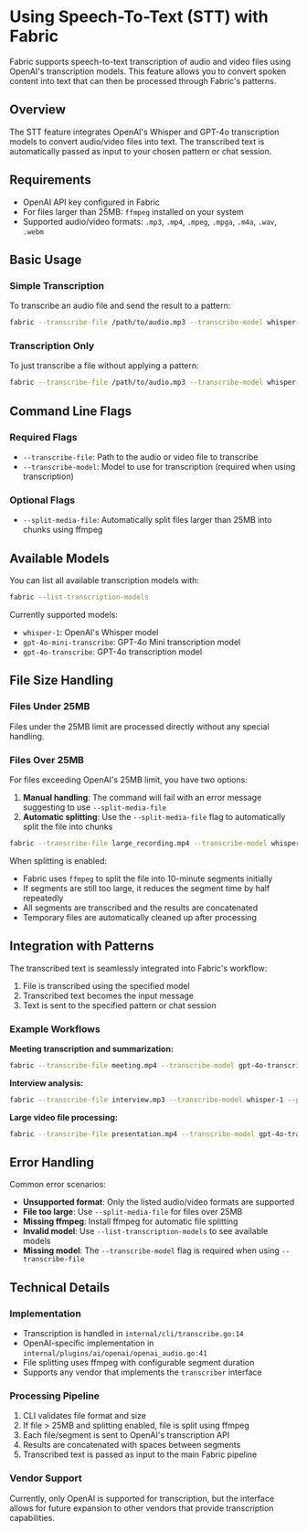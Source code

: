 # Using Speech-To-Text (STT) with Fabric

Fabric supports speech-to-text transcription of audio and video files using OpenAI's transcription models. This feature allows you to convert spoken content into text that can then be processed through Fabric's patterns.

## Overview

The STT feature integrates OpenAI's Whisper and GPT-4o transcription models to convert audio/video files into text. The transcribed text is automatically passed as input to your chosen pattern or chat session.

## Requirements

- OpenAI API key configured in Fabric
- For files larger than 25MB: `ffmpeg` installed on your system
- Supported audio/video formats: `.mp3`, `.mp4`, `.mpeg`, `.mpga`, `.m4a`, `.wav`, `.webm`

## Basic Usage

### Simple Transcription

To transcribe an audio file and send the result to a pattern:

```bash
fabric --transcribe-file /path/to/audio.mp3 --transcribe-model whisper-1 --pattern summarize
```

### Transcription Only

To just transcribe a file without applying a pattern:

```bash
fabric --transcribe-file /path/to/audio.mp3 --transcribe-model whisper-1
```

## Command Line Flags

### Required Flags

- `--transcribe-file`: Path to the audio or video file to transcribe
- `--transcribe-model`: Model to use for transcription (required when using transcription)

### Optional Flags

- `--split-media-file`: Automatically split files larger than 25MB into chunks using ffmpeg

## Available Models

You can list all available transcription models with:

```bash
fabric --list-transcription-models
```

Currently supported models:

- `whisper-1`: OpenAI's Whisper model
- `gpt-4o-mini-transcribe`: GPT-4o Mini transcription model
- `gpt-4o-transcribe`: GPT-4o transcription model

## File Size Handling

### Files Under 25MB

Files under the 25MB limit are processed directly without any special handling.

### Files Over 25MB

For files exceeding OpenAI's 25MB limit, you have two options:

1. **Manual handling**: The command will fail with an error message suggesting to use `--split-media-file`
2. **Automatic splitting**: Use the `--split-media-file` flag to automatically split the file into chunks

```bash
fabric --transcribe-file large_recording.mp4 --transcribe-model whisper-1 --split-media-file --pattern summarize
```

When splitting is enabled:

- Fabric uses `ffmpeg` to split the file into 10-minute segments initially
- If segments are still too large, it reduces the segment time by half repeatedly
- All segments are transcribed and the results are concatenated
- Temporary files are automatically cleaned up after processing

## Integration with Patterns

The transcribed text is seamlessly integrated into Fabric's workflow:

1. File is transcribed using the specified model
2. Transcribed text becomes the input message
3. Text is sent to the specified pattern or chat session

### Example Workflows

**Meeting transcription and summarization:**

```bash
fabric --transcribe-file meeting.mp4 --transcribe-model gpt-4o-transcribe --pattern summarize
```

**Interview analysis:**

```bash
fabric --transcribe-file interview.mp3 --transcribe-model whisper-1 --pattern extract_insights
```

**Large video file processing:**

```bash
fabric --transcribe-file presentation.mp4 --transcribe-model gpt-4o-transcribe --split-media-file --pattern create_summary
```

## Error Handling

Common error scenarios:

- **Unsupported format**: Only the listed audio/video formats are supported
- **File too large**: Use `--split-media-file` for files over 25MB
- **Missing ffmpeg**: Install ffmpeg for automatic file splitting
- **Invalid model**: Use `--list-transcription-models` to see available models
- **Missing model**: The `--transcribe-model` flag is required when using `--transcribe-file`

## Technical Details

### Implementation

- Transcription is handled in `internal/cli/transcribe.go:14`
- OpenAI-specific implementation in `internal/plugins/ai/openai/openai_audio.go:41`
- File splitting uses ffmpeg with configurable segment duration
- Supports any vendor that implements the `transcriber` interface

### Processing Pipeline

1. CLI validates file format and size
2. If file > 25MB and splitting enabled, file is split using ffmpeg
3. Each file/segment is sent to OpenAI's transcription API
4. Results are concatenated with spaces between segments
5. Transcribed text is passed as input to the main Fabric pipeline

### Vendor Support

Currently, only OpenAI is supported for transcription, but the interface allows for future expansion to other vendors that provide transcription capabilities.
